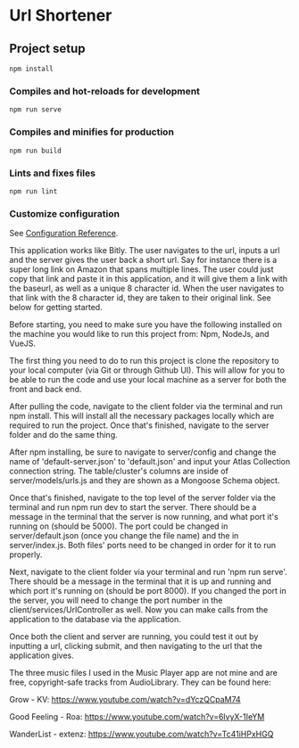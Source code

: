 # Url Shortener

## Project setup
```
npm install
```

### Compiles and hot-reloads for development
```
npm run serve
```

### Compiles and minifies for production
```
npm run build
```

### Lints and fixes files
```
npm run lint
```

### Customize configuration
See [Configuration Reference](https://cli.vuejs.org/config/).


This application works like Bitly. The user navigates to the url, inputs a url and the server gives the user back a short url. Say for instance there is a super long link on Amazon that spans multiple lines. The user could just copy that link and paste it in this application, and it will give them a link with the baseurl, as well as a unique 8 character id. When the user navigates to that link with the 8 character id, they are taken to their original link. See below for getting started.

Before starting, you need to make sure you have the following installed on the machine you would like to run this project from: Npm, NodeJs, and VueJS.  

The first thing you need to do to run this project is clone the repository to your local computer (via Git or through Github UI). This will allow for you to be able to run the code and use your local machine as a server for both the front and back end. 

After pulling the code, navigate to the client folder via the terminal and run npm install. This will install all the necessary packages locally which are required to run the project. Once that's finished, navigate to the server folder and do the same thing. 

After npm installing, be sure to navigate to server/config and change the name of 'default-server.json' to 'default.json' and input your Atlas Collection connection string. The table/cluster's columns are inside of server/models/urls.js and they are shown as a Mongoose Schema object.

Once that's finished, navigate to the top level of the server folder via the terminal and run npm run dev to start the server. There should be a message in the terminal that the server is now running, and what port it's running on (should be 5000). The port could be changed in server/default.json (once you change the file name) and the in server/index.js. Both files' ports need to be changed in order for it to run properly.

Next, navigate to the client folder via your terminal and run 'npm run serve'. There should be a message in the terminal that it is up and running and which port it's running on (should be port 8000). If you changed the port in the server, you will need to change the port number in the client/services/UrlController as well. Now you can make calls from the application to the database via the application.

Once both the client and server are running, you could test it out by inputting a url, clicking submit, and then navigating to the url that the application gives. 

The three music files I used in the Music Player app are not mine and are free, copyright-safe tracks from AudioLibrary. They can be found here:

Grow - KV: https://www.youtube.com/watch?v=dYczQCpaM74

Good Feeling - Roa: https://www.youtube.com/watch?v=6lvyX-1IeYM

WanderList - extenz: https://www.youtube.com/watch?v=Tc41iHPxHGQ

